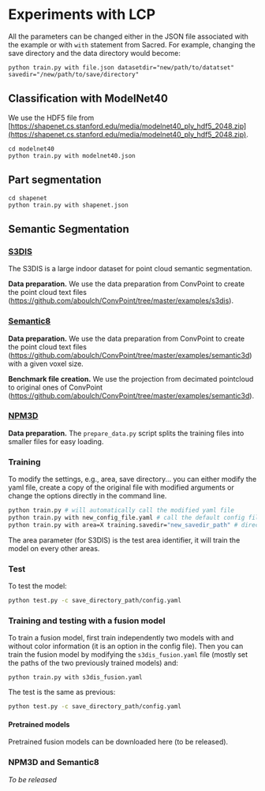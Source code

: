 # Experiments with LCP

All the parameters can be changed either in the JSON file associated with the example or with ```with``` statement from Sacred.
For example, changing the save directory and the data directory would become:
```
python train.py with file.json datasetdir="new/path/to/datatset" savedir="/new/path/to/save/directory"
```

## Classification with ModelNet40

We use the HDF5 file from [https://shapenet.cs.stanford.edu/media/modelnet40_ply_hdf5_2048.zip](https://shapenet.cs.stanford.edu/media/modelnet40_ply_hdf5_2048.zip).

```
cd modelnet40
python train.py with modelnet40.json
```

## Part segmentation

```
cd shapenet
python train.py with shapenet.json
```

## Semantic Segmentation

### [S3DIS](http://buildingparser.stanford.edu/dataset.html)

The S3DIS is a large indoor dataset for point cloud semantic segmentation.

**Data preparation.** We use the data preparation from ConvPoint to create the point cloud text files (https://github.com/aboulch/ConvPoint/tree/master/examples/s3dis).

### [Semantic8](http://semantic3d.net/) 

**Data preparation.** We use the data preparation from ConvPoint to create the point cloud text files (https://github.com/aboulch/ConvPoint/tree/master/examples/semantic3d) with a given voxel size.

**Benchmark file creation.** We use the projection from decimated pointcloud to original ones of ConvPoint (https://github.com/aboulch/ConvPoint/tree/master/examples/semantic3d).

### [NPM3D](https://npm3d.fr/paris-lille-3d)

**Data preparation.** The `prepare_data.py` script splits the training files into smaller files for easy loading.

### Training

To modify the settings, e.g., area, save directory... you can either modify the yaml file, create a copy of the original file with modified arguments or change the options directly in the command line.
```bash
python train.py # will automatically call the modified yaml file
python train.py with new_config_file.yaml # call the default config file and then update parameters with the new one
python train.py with area=X training.savedir="new_savedir_path" # direct modification in the command line
```
The area parameter (for S3DIS) is the test area identifier, it will train the model on every other areas.

### Test

To test the model:
```bash
python test.py -c save_directory_path/config.yaml
```

### Training and testing with a fusion model

To train a fusion model, first train independently two models with and without color information (it is an option in the config file).
Then you can train the fusion model by modifying the `s3dis_fusion.yaml` file (mostly set the paths of the two previously trained models) and:
```
python train.py with s3dis_fusion.yaml
```
The test is the same as previous:
```bash
python test.py -c save_directory_path/config.yaml
```

#### Pretrained models

Pretrained fusion models can be downloaded here (to be released).

### NPM3D and Semantic8

*To be released*
